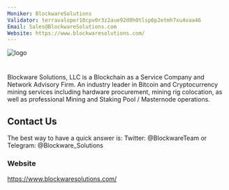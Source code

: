 ```yaml
---
Moniker: BlockwareSolutions
Validator: terravaloper10cpv0r3z2aue92d0h0tlsp6p2etmh7xu4vaa46
Email: Sales@BlockwareSolutions.com
Website: https://www.blockwaresolutions.com/
---
```


 ![logo](logo.jpg)

# <moniker>
Blockware Solutions, LLC is a Blockchain as a Service Company and Network Advisory Firm. An industry leader in Bitcoin and Cryptocurrency mining services including hardware procurement, mining rig colocation, as well as professional Mining and Staking Pool / Masternode operations.

## Contact Us
The best way to have a quick answer is: Twitter: @BlockwareTeam or Telegram: @Blockware_Solutions

### Website
https://www.blockwaresolutions.com/
